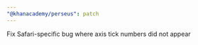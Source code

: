 ```yaml
---
"@khanacademy/perseus": patch
---
```


Fix Safari-specific bug where axis tick numbers did not appear
